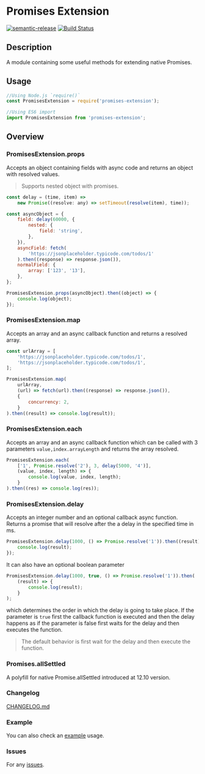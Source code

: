 # Promises Extension

[![semantic-release](https://img.shields.io/badge/%20%20%F0%9F%93%A6%F0%9F%9A%80-semantic--release-e10079.svg)](https://github.com/semantic-release/semantic-release)
[![Build Status](https://travis-ci.com/gkampitakis/promises-extension.svg?branch=master)](https://travis-ci.com/gkampitakis/promises-extension)

## Description

A module containing some useful methods for extending native Promises.

## Usage

```javascript
//Using Node.js `require()`
const PromisesExtension = require('promises-extension');

//Using ES6 import
import PromisesExtension from 'promises-extension';
```

## Overview

### PromisesExtension.props

Accepts an object containing fields with async code and returns an object with resolved values.

> Supports nested object with promises.

```javascript
const delay = (time, item) =>
    new Promise((resolve: any) => setTimeout(resolve(item), time));

const asyncObject = {
    field: delay(60000, {
        nested: {
            field: 'string',
        },
    }),
    asyncField: fetch(
        'https://jsonplaceholder.typicode.com/todos/1'
    ).then((response) => response.json()),
    normalField: {
        array: ['123', '13'],
    },
};

PromisesExtension.props(asyncObject).then((object) => {
    console.log(object);
});
```

### PromisesExtension.map

Accepts an array and an async callback function and returns a resolved array.

```javascript
const urlArray = [
    'https://jsonplaceholder.typicode.com/todos/1',
    'https://jsonplaceholder.typicode.com/todos/1',
];

PromisesExtension.map(
    urlArray,
    (url) => fetch(url).then((response) => response.json()),
    {
        concurrency: 2,
    }
).then((result) => console.log(result));
```

### PromisesExtension.each

Accepts an array and an async callback function which can be called with 3 parameters `value,index.arrayLength` and returns the array resolved.

```javascript
PromisesExtension.each(
    ['1', Promise.resolve('2'), 3, delay(5000, '4')],
    (value, index, length) => {
        console.log(value, index, length);
    }
).then((res) => console.log(res));
```

### PromisesExtension.delay

Accepts an integer number and an optional callback async function. Returns a promise that will resolve after the a delay in the specified time in ms.

```javascript
PromisesExtension.delay(1000, () => Promise.resolve('1')).then((result) => {
    console.log(result);
});
```

It can also have an optional boolean parameter

```javascript
PromisesExtension.delay(1000, true, () => Promise.resolve('1')).then(
    (result) => {
        console.log(result);
    }
);
```

which determines the order in which the delay is going to take place. If the parameter is `true` first the callback function is executed
and then the delay happens as if the parameter is false first waits for the delay and then executes the function.

> The default behavior is first wait for the delay and then execute the function.

### Promises.allSettled

A polyfill for native Promise.allSettled introduced at 12.10 version.

### Changelog

[CHANGELOG.md](./CHANGELOG.md)

### Example

You can also check an [example](./example) usage.

### Issues

For any [issues](https://github.com/gkampitakis/promises-extension/issues).
